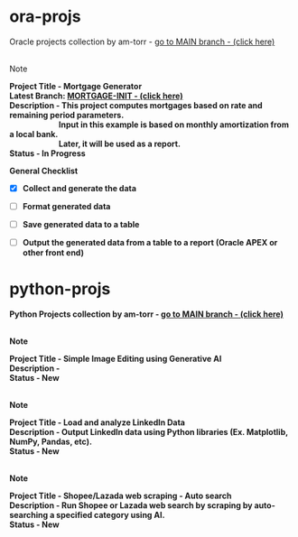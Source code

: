 # ora-projs<br/>
Oracle projects collection by am-torr - [go to MAIN branch - (click here)](https://github.com/am-torr/ora-projs/tree/main)<br/><br/>
> [!NOTE]
> <b>Project Title - Mortgage Generator<b/><br/>
> Latest Branch: [MORTGAGE-INIT - (click here)](https://github.com/am-torr/ora-projs/tree/mortgage-init)<br/>
> Description - This project computes mortgages based on rate and remaining period parameters.<br/>
> &emsp;&emsp;&emsp;&emsp;&emsp;&emsp; Input in this example is based on monthly amortization from a local bank.<br/>
> &emsp;&emsp;&emsp;&emsp;&emsp;&emsp; Later, it will be used as a report.<br/>
> Status - In Progress<br/>

General Checklist</br>
- [X] Collect and generate the data</br>
- [ ] Format generated data</br>
- [ ] Save generated data to a table</br>
- [ ] Output the generated data from a table to a report (Oracle APEX or other front end)</br>



# python-projs<br/>
Python Projects collection by am-torr - [go to MAIN branch - (click here)](https://github.com/am-torr/py-proj)<br/><br/>
> [!NOTE]
> Project Title - Simple Image Editing using Generative AI<br/>
> Description - <br/>
> Status - New<br/><br/>

> [!NOTE]
> Project Title - Load and analyze LinkedIn Data<br/>
> Description -  Output LinkedIn data using Python libraries (Ex. Matplotlib, NumPy, Pandas, etc).<br/>
> Status - New<br/><br/>

> [!NOTE]
> Project Title - Shopee/Lazada web scraping - Auto search<br/>
> Description - Run Shopee or Lazada web search by scraping by auto-searching a specified category using AI.<br/>
> Status - New<br/><br/>
